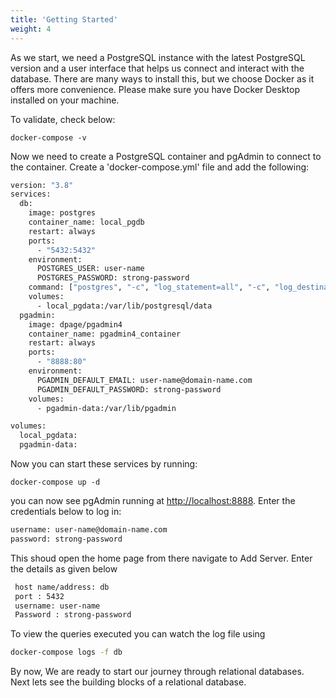 ```yaml
---
title: 'Getting Started'
weight: 4
---
```


As we start, we need a PostgreSQL instance with the latest PostgreSQL version and a user interface that helps us connect and interact with the database. There are many ways to install this, but we choose Docker as it offers more convenience. Please make sure you have Docker Desktop installed on your machine. 

To validate, check below:

```
docker-compose -v
```

Now we need to create a PostgreSQL container and pgAdmin to connect to the container. Create a 'docker-compose.yml' file and add the following:

```bash
version: "3.8"
services:
  db:
    image: postgres
    container_name: local_pgdb
    restart: always
    ports:
      - "5432:5432"
    environment:
      POSTGRES_USER: user-name
      POSTGRES_PASSWORD: strong-password
    command: ["postgres", "-c", "log_statement=all", "-c", "log_destination=stderr"]
    volumes:
      - local_pgdata:/var/lib/postgresql/data
  pgadmin:
    image: dpage/pgadmin4
    container_name: pgadmin4_container
    restart: always
    ports:
      - "8888:80"
    environment:
      PGADMIN_DEFAULT_EMAIL: user-name@domain-name.com
      PGADMIN_DEFAULT_PASSWORD: strong-password
    volumes:
      - pgadmin-data:/var/lib/pgadmin

volumes:
  local_pgdata:
  pgadmin-data:
```

Now you can start these services by running:

```
docker-compose up -d
```

you can now see pgAdmin running at [http://localhost:8888](http://localhost:8888). Enter the credentials below to log in:

```bash
username: user-name@domain-name.com
password: strong-password
```

This shoud open the home page from there navigate to Add Server. Enter the details as given below

```bash
 host name/address: db 
 port : 5432
 username: user-name
 Password : strong-password
```

To view the queries executed you can watch the log file using

```bash
docker-compose logs -f db
```

By now, We are ready to start our journey through relational databases. Next lets see the building blocks of a relational database.
